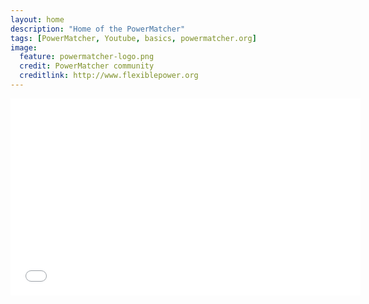 ```yaml
---
layout: home
description: "Home of the PowerMatcher"
tags: [PowerMatcher, Youtube, basics, powermatcher.org]
image:
  feature: powermatcher-logo.png
  credit: PowerMatcher community
  creditlink: http://www.flexiblepower.org
---
```


<iframe width="560" height="315" src="//www.youtube.com/embed/Zz4OpVwYWYE" frameborder="0" allowfullscreen></iframe>
